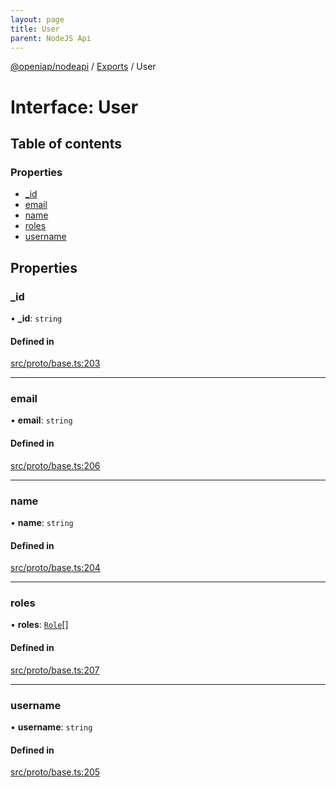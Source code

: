 ```yaml
---
layout: page
title: User
parent: NodeJS Api
---
```

[@openiap/nodeapi](../README.md) / [Exports](../modules.md) / User

# Interface: User

## Table of contents

### Properties

- [\_id](User.md#_id)
- [email](User.md#email)
- [name](User.md#name)
- [roles](User.md#roles)
- [username](User.md#username)

## Properties

### \_id

• **\_id**: `string`

#### Defined in

[src/proto/base.ts:203](https://github.com/openiap/nodeapi/blob/a6b5438/src/proto/base.ts#L203)

___

### email

• **email**: `string`

#### Defined in

[src/proto/base.ts:206](https://github.com/openiap/nodeapi/blob/a6b5438/src/proto/base.ts#L206)

___

### name

• **name**: `string`

#### Defined in

[src/proto/base.ts:204](https://github.com/openiap/nodeapi/blob/a6b5438/src/proto/base.ts#L204)

___

### roles

• **roles**: [`Role`](../modules.md#role)[]

#### Defined in

[src/proto/base.ts:207](https://github.com/openiap/nodeapi/blob/a6b5438/src/proto/base.ts#L207)

___

### username

• **username**: `string`

#### Defined in

[src/proto/base.ts:205](https://github.com/openiap/nodeapi/blob/a6b5438/src/proto/base.ts#L205)
